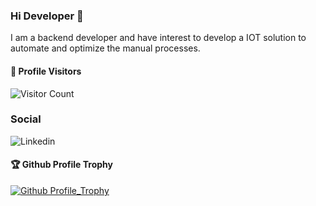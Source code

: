 ### Hi Developer 👋

I am a backend developer and have interest to develop a IOT solution to automate and optimize the manual processes.

#### 🔭 Profile Visitors
![Visitor Count](https://profile-counter.glitch.me/{MaulikS1}/count.svg)

### Social
![Linkedin](url=https://www.linkedin.com/in/solankimaulik/)


#### 🏆 Github Profile Trophy
[![Github Profile_Trophy](https://github-profile-trophy.vercel.app/?username=MaulikS1&row=1)](https://github.com/ryo-ma/github-profile-trophy)

<!--
**MaulikS1/MaulikS1** is a ✨ _special_ ✨ repository because its `README.md` (this file) appears on your GitHub profile.

Here are some ideas to get you started:

- 🔭 I’m currently working on ...
- 🌱 I’m currently learning ...
- 👯 I’m looking to collaborate on ...
- 🤔 I’m looking for help with ...
- 💬 Ask me about ...
- 📫 How to reach me: ...
- 😄 Pronouns: ...
- ⚡ Fun fact: ...
-->
